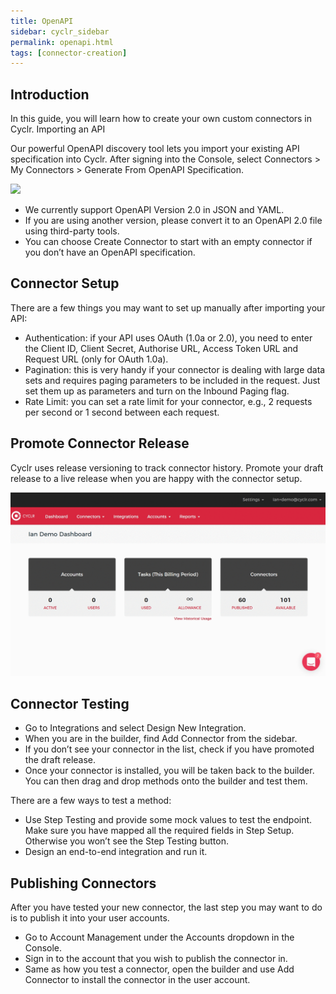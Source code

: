 ```yaml
---
title: OpenAPI
sidebar: cyclr_sidebar
permalink: openapi.html
tags: [connector-creation]
---
```


## Introduction ##

In this guide, you will learn how to create your own custom connectors in Cyclr.
Importing an API

Our powerful OpenAPI discovery tool lets you import your existing API specification into Cyclr.
After signing into the Console, select Connectors > My Connectors > Generate From OpenAPI Specification.


![](./images/import-api-1.gif)

* We currently support OpenAPI Version 2.0 in JSON and YAML.
* If you are using another version, please convert it to an OpenAPI 2.0 file using third-party tools.
* You can choose Create Connector to start with an empty connector if you don’t have an OpenAPI specification.

## Connector Setup ##

There are a few things you may want to set up manually after importing your API:

* Authentication: if your API uses OAuth (1.0a or 2.0), you need to enter the Client ID, Client Secret, Authorise URL, Access Token URL and Request URL (only for OAuth 1.0a).
* Pagination: this is very handy if your connector is dealing with large data sets and requires paging parameters to be included in the request. Just set them up as parameters and turn on the Inbound Paging flag.
* Rate Limit: you can set a rate limit for your connector, e.g., 2 requests per second or 1 second between each request.

## Promote Connector Release ##

Cyclr uses release versioning to track connector history. Promote your draft release to a live release when you are happy with the connector setup.

![](./images/promote-connector.gif)

## Connector Testing ##

* Go to Integrations and select Design New Integration.
* When you are in the builder, find Add Connector from the sidebar.
* If you don’t see your connector in the list, check if you have promoted the draft release.
* Once your connector is installed, you will be taken back to the builder. You can then drag and drop methods onto the builder and test them.

There are a few ways to test a method:

* Use Step Testing and provide some mock values to test the endpoint. Make sure you have mapped all the required fields in Step Setup. Otherwise you won’t see the Step Testing button.
* Design an end-to-end integration and run it.

## Publishing Connectors ##

After you have tested your new connector, the last step you may want to do is to publish it into your user accounts.

* Go to Account Management under the Accounts dropdown in the Console.
* Sign in to the account that you wish to publish the connector in.
* Same as how you test a connector, open the builder and use Add Connector to install the connector in the user account.
